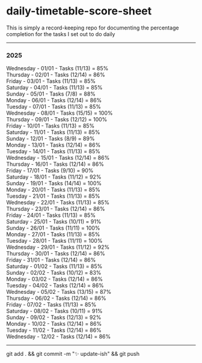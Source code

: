# daily-timetable-score-sheet

This is simply a record-keeping repo for documenting the percentage completion for the tasks I set out to do daily    

---
### 2025

Wednesday - 01/01 - Tasks (11/13) = 85%  
Thursday - 02/01 - Tasks (12/14) = 86%  
Friday - 03/01 - Tasks (11/13) = 85%  
Saturday - 04/01 - Tasks (11/13) = 85%  
Sunday - 05/01 - Tasks (7/8) = 88%  
Monday - 06/01 - Tasks (12/14) = 86%  
Tuesday - 07/01 - Tasks (11/13) = 85%  
Wednesday - 08/01 - Tasks (15/15) = 100%  
Thursday - 09/01 - Tasks (12/12) = 100%  
Friday - 10/01 - Tasks (11/13) = 85%  
Saturday - 11/01 - Tasks (11/13) = 85%  
Sunday - 12/01 - Tasks (8/9) = 89%  
Monday - 13/01 - Tasks (12/14) = 86%  
Tuesday - 14/01 - Tasks (11/13) = 85%  
Wednesday - 15/01 - Tasks (12/14) = 86%  
Thursday - 16/01 - Tasks (12/14) = 86%  
Friday - 17/01 - Tasks (9/10) = 90%  
Saturday - 18/01 - Tasks (11/12) = 92%  
Sunday - 19/01 - Tasks (14/14) = 100%  
Monday - 20/01 - Tasks (11/13) = 85%  
Tuesday - 21/01 - Tasks (11/13) = 85%  
Wednesday - 22/01 - Tasks (11/13) = 85%  
Thursday - 23/01 - Tasks (12/14) = 86%  
Friday - 24/01 - Tasks (11/13) = 85%  
Saturday - 25/01 - Tasks (10/11) = 91%  
Sunday - 26/01 - Tasks (11/11) = 100%  
Monday - 27/01 - Tasks (11/13) = 85%  
Tuesday - 28/01 - Tasks (11/11) = 100%  
Wednesday - 29/01 - Tasks (11/12) = 92%  
Thursday - 30/01 - Tasks (12/14) = 86%  
Friday - 31/01 - Tasks (12/14) = 86%  
Saturday - 01/02 - Tasks (11/13) = 85%  
Sunday - 02/02 - Tasks (10/12) = 83%  
Monday - 03/02 - Tasks (12/14) = 86%  
Tuesday - 04/02 - Tasks (12/14) = 86%  
Wednesday - 05/02 - Tasks (13/15) = 87%  
Thursday - 06/02 - Tasks (12/14) = 86%  
Friday - 07/02 - Tasks (11/13) = 85%  
Saturday - 08/02 - Tasks (10/11) = 91%  
Sunday - 09/02 - Tasks (12/13) = 92%  
Monday - 10/02 - Tasks (12/14) = 86%  
Tuesday - 11/02 - Tasks (12/14) = 86%  
Wednesday - 12/02 - Tasks (12/14) = 86%  


---
git add . && git commit -m ":sparkles: update-ish" && git push  
